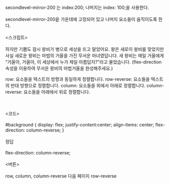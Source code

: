 secondlevel-mirror-200 는 index:200; 나머지는 index: 100;을 사용한다.
<br><br>
secondlevel-mirror-200읕 가운데에 고정되어 있고 나머지 요소들이 움직이도록 한다.
<br><br>
<스크립트>
<br><br>
하지만 기쁨도 잠시 왕비가 병으로 세상을 뜨고 말았어요.
왕은 새로이 왕비를 맞았지만 사실 새로운 왕비는 마법의 거울을 가진 무서운 마녀였답니다.
새 왕비는 매일 거울에게 “거울아, 거울아, 이 세상에서 누가 제일 아름답지?”라고 물었습니다. 
(flex-direction 속성을 이용하여 무서운 왕비의 마법거울을 완성해주세요.)

<flex-direction>
row: 요소들을 텍스트의 방향과 동일하게 정렬합니다.
row-reverse: 요소들을 텍스트의 반대 방향으로 정렬합니다.
column: 요소들을 위에서 아래로 정렬합니다.
column-reverse: 요소들을 아래에서 위로 정렬합니다.

<br><br>
<코드>
<br><br>
#background {
  display: flex;
  justify-content:center;
  align-items: center;
  flex-direction: column-reverse;
}
<br><br>
정답
<br><br>
flex-direction: column-reverse;
<br><br>
<버튼>
<br><br>
row, column, column-reverse
다음 페이지
row-reverse
